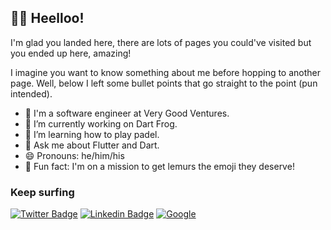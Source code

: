 ## 👋🤠 Heelloo! 

I'm glad you landed here, there are lots of pages you could've visited but you ended up here, amazing! 

I imagine you want to know something about me before hopping to another page. Well, below I left some bullet points that go straight to the point (pun intended).

- 💼 I'm a software engineer at Very Good Ventures.
- 🔭 I’m currently working on Dart Frog.
- 🎾 I’m learning how to play padel.
- 💬 Ask me about Flutter and Dart. 
- 😄 Pronouns: he/him/his
- 🐒 Fun fact: I'm on a mission to get lemurs the emoji they deserve!



### Keep surfing

 [![Twitter Badge](https://img.shields.io/badge/Twitter-1DA1F2?style=for-the-badge&logo=twitter&logoColor=white)](https://twitter.com/intent/follow?screen_name=alestiago3) [![Linkedin Badge](https://img.shields.io/badge/LinkedIn-0077B5?style=for-the-badge&logo=linkedin&logoColor=white)](https://www.linkedin.com/in/alejandro-santiago-44259b159/) [![Google](https://img.shields.io/badge/google-4285F4?style=for-the-badge&logo=google&logoColor=white)](https://g.dev/alestiago) 
